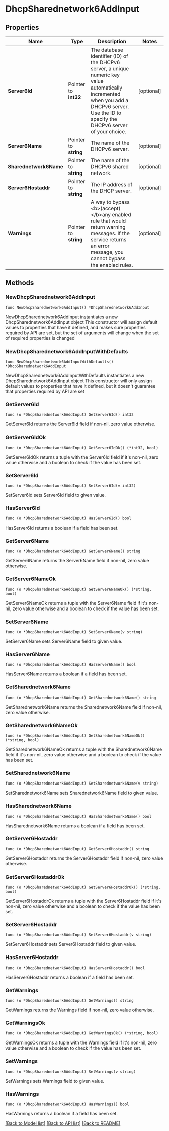# DhcpSharednetwork6AddInput

## Properties

Name | Type | Description | Notes
------------ | ------------- | ------------- | -------------
**Server6Id** | Pointer to **int32** | The database identifier (ID) of the DHCPv6 server, a unique numeric key value automatically incremented when you add a DHCPv6 server. Use the ID to specify the DHCPv6 server of your choice. | [optional] 
**Server6Name** | Pointer to **string** | The name of the DHCPv6 server. | [optional] 
**Sharednetwork6Name** | Pointer to **string** | The name of the DHCPv6 shared network. | [optional] 
**Server6Hostaddr** | Pointer to **string** | The IP address of the DHCP server. | [optional] 
**Warnings** | Pointer to **string** | A way to bypass &lt;b&gt;(accept) &lt;/b&gt;any enabled rule that would return warning messages. If the service returns an error message, you cannot bypass the enabled rules. | [optional] 

## Methods

### NewDhcpSharednetwork6AddInput

`func NewDhcpSharednetwork6AddInput() *DhcpSharednetwork6AddInput`

NewDhcpSharednetwork6AddInput instantiates a new DhcpSharednetwork6AddInput object
This constructor will assign default values to properties that have it defined,
and makes sure properties required by API are set, but the set of arguments
will change when the set of required properties is changed

### NewDhcpSharednetwork6AddInputWithDefaults

`func NewDhcpSharednetwork6AddInputWithDefaults() *DhcpSharednetwork6AddInput`

NewDhcpSharednetwork6AddInputWithDefaults instantiates a new DhcpSharednetwork6AddInput object
This constructor will only assign default values to properties that have it defined,
but it doesn't guarantee that properties required by API are set

### GetServer6Id

`func (o *DhcpSharednetwork6AddInput) GetServer6Id() int32`

GetServer6Id returns the Server6Id field if non-nil, zero value otherwise.

### GetServer6IdOk

`func (o *DhcpSharednetwork6AddInput) GetServer6IdOk() (*int32, bool)`

GetServer6IdOk returns a tuple with the Server6Id field if it's non-nil, zero value otherwise
and a boolean to check if the value has been set.

### SetServer6Id

`func (o *DhcpSharednetwork6AddInput) SetServer6Id(v int32)`

SetServer6Id sets Server6Id field to given value.

### HasServer6Id

`func (o *DhcpSharednetwork6AddInput) HasServer6Id() bool`

HasServer6Id returns a boolean if a field has been set.

### GetServer6Name

`func (o *DhcpSharednetwork6AddInput) GetServer6Name() string`

GetServer6Name returns the Server6Name field if non-nil, zero value otherwise.

### GetServer6NameOk

`func (o *DhcpSharednetwork6AddInput) GetServer6NameOk() (*string, bool)`

GetServer6NameOk returns a tuple with the Server6Name field if it's non-nil, zero value otherwise
and a boolean to check if the value has been set.

### SetServer6Name

`func (o *DhcpSharednetwork6AddInput) SetServer6Name(v string)`

SetServer6Name sets Server6Name field to given value.

### HasServer6Name

`func (o *DhcpSharednetwork6AddInput) HasServer6Name() bool`

HasServer6Name returns a boolean if a field has been set.

### GetSharednetwork6Name

`func (o *DhcpSharednetwork6AddInput) GetSharednetwork6Name() string`

GetSharednetwork6Name returns the Sharednetwork6Name field if non-nil, zero value otherwise.

### GetSharednetwork6NameOk

`func (o *DhcpSharednetwork6AddInput) GetSharednetwork6NameOk() (*string, bool)`

GetSharednetwork6NameOk returns a tuple with the Sharednetwork6Name field if it's non-nil, zero value otherwise
and a boolean to check if the value has been set.

### SetSharednetwork6Name

`func (o *DhcpSharednetwork6AddInput) SetSharednetwork6Name(v string)`

SetSharednetwork6Name sets Sharednetwork6Name field to given value.

### HasSharednetwork6Name

`func (o *DhcpSharednetwork6AddInput) HasSharednetwork6Name() bool`

HasSharednetwork6Name returns a boolean if a field has been set.

### GetServer6Hostaddr

`func (o *DhcpSharednetwork6AddInput) GetServer6Hostaddr() string`

GetServer6Hostaddr returns the Server6Hostaddr field if non-nil, zero value otherwise.

### GetServer6HostaddrOk

`func (o *DhcpSharednetwork6AddInput) GetServer6HostaddrOk() (*string, bool)`

GetServer6HostaddrOk returns a tuple with the Server6Hostaddr field if it's non-nil, zero value otherwise
and a boolean to check if the value has been set.

### SetServer6Hostaddr

`func (o *DhcpSharednetwork6AddInput) SetServer6Hostaddr(v string)`

SetServer6Hostaddr sets Server6Hostaddr field to given value.

### HasServer6Hostaddr

`func (o *DhcpSharednetwork6AddInput) HasServer6Hostaddr() bool`

HasServer6Hostaddr returns a boolean if a field has been set.

### GetWarnings

`func (o *DhcpSharednetwork6AddInput) GetWarnings() string`

GetWarnings returns the Warnings field if non-nil, zero value otherwise.

### GetWarningsOk

`func (o *DhcpSharednetwork6AddInput) GetWarningsOk() (*string, bool)`

GetWarningsOk returns a tuple with the Warnings field if it's non-nil, zero value otherwise
and a boolean to check if the value has been set.

### SetWarnings

`func (o *DhcpSharednetwork6AddInput) SetWarnings(v string)`

SetWarnings sets Warnings field to given value.

### HasWarnings

`func (o *DhcpSharednetwork6AddInput) HasWarnings() bool`

HasWarnings returns a boolean if a field has been set.


[[Back to Model list]](../README.md#documentation-for-models) [[Back to API list]](../README.md#documentation-for-api-endpoints) [[Back to README]](../README.md)


